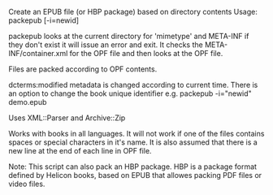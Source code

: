 Create an EPUB file (or HBP package) based on directory contents
Usage: packepub [-i=newid] <epubname>

packepub looks at the current directory for 'mimetype' and META-INF if they don't exist it will issue an error and exit.
It checks the META-INF/container.xml for the OPF file and then looks at the OPF file.

Files are packed according to OPF contents.

dcterms:modified metadata is changed according to current time.
There is an option to change the book unique identifier e.g. packepub -i="newid" demo.epub

Uses XML::Parser and Archive::Zip

Works with books in all languages.
It will not work if one of the files contains spaces or special characters in it's name.
It is also assumed that there is a new line at the end of each line in OPF file.

Note: This script can also pack an HBP package. HBP is a package format defined by Helicon books, based on EPUB that allowes packing PDF files or video files.

